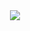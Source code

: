 <span align="center">
  <div align="center">
    <img src="https://user-images.githubusercontent.com/81173375/173130261-465496d2-d938-4b91-aa80-df3827f11a64.png" />
  </div>
  
  
  
  
  
</span>  
  
 
            
